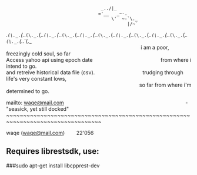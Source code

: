 
                                        _../|_
                                       ='__   _~-.
                                            \'  ~-`\._
                                                  |/~`
 
_.`(\._.`(\._.`(\._.`(\._.`(\._.`(\._.`(\._.`(\._.`(\._.`(\._.`(\._.`(\._.`(\._.`(\._.`(\._.`(\._.`(\._.`(\._.`(\._.`(\._.`(\._.`(\._.`(\._<br>
&nbsp; &nbsp; &nbsp; &nbsp; &nbsp; &nbsp; &nbsp; &nbsp; &nbsp; &nbsp; &nbsp; &nbsp; &nbsp; &nbsp; &nbsp; &nbsp; &nbsp; &nbsp; &nbsp; &nbsp; &nbsp; &nbsp; &nbsp; &nbsp; &nbsp; &nbsp; &nbsp; &nbsp; &nbsp; &nbsp; &nbsp; &nbsp; &nbsp; &nbsp; &nbsp; &nbsp; &nbsp; &nbsp; &nbsp; &nbsp; &nbsp; &nbsp; &nbsp; &nbsp; &nbsp; &nbsp; &nbsp;i am a poor, freezingly cold soul, so far<br>
 Access yahoo api using epoch date&nbsp; &nbsp; &nbsp; &nbsp; &nbsp; &nbsp; &nbsp; &nbsp; &nbsp; &nbsp; &nbsp; &nbsp; &nbsp; &nbsp; &nbsp; &nbsp; &nbsp; &nbsp; &nbsp; &nbsp; &nbsp; &nbsp; &nbsp; &nbsp;from where i intend to go.<br>
 and retreive historical data file (csv).&nbsp; &nbsp; &nbsp; &nbsp; &nbsp; &nbsp; &nbsp; &nbsp; &nbsp; &nbsp; &nbsp; &nbsp; &nbsp; &nbsp; &nbsp; &nbsp; &nbsp;trudging through life's very constant lows,<br>
 &nbsp; &nbsp; &nbsp; &nbsp; &nbsp; &nbsp;&nbsp; &nbsp; &nbsp; &nbsp; &nbsp; &nbsp; &nbsp; &nbsp; &nbsp; &nbsp; &nbsp; &nbsp; &nbsp; &nbsp; &nbsp; &nbsp; &nbsp; &nbsp; &nbsp; &nbsp; &nbsp; &nbsp; &nbsp; &nbsp; &nbsp; &nbsp; &nbsp; &nbsp; &nbsp; &nbsp; &nbsp; &nbsp; &nbsp; &nbsp; &nbsp; &nbsp; &nbsp; &nbsp; &nbsp; &nbsp; &nbsp;so far from where i'm determined to go.<br>

 mailto: waqe@mail.com &nbsp; &nbsp; &nbsp; &nbsp; &nbsp; &nbsp; &nbsp; &nbsp; &nbsp; &nbsp; &nbsp; &nbsp; &nbsp; &nbsp; &nbsp; &nbsp; &nbsp; &nbsp; &nbsp; &nbsp; &nbsp; &nbsp; &nbsp; &nbsp; &nbsp; &nbsp; &nbsp; &nbsp; &nbsp; &nbsp; &nbsp; &nbsp; &nbsp; &nbsp; &nbsp; &nbsp; &nbsp; &nbsp; &nbsp; &nbsp; &nbsp; &nbsp;- "seasick, yet still docked"<br>~~~~~~~~~~~~~~~~~~~~~~~~~~~~~~~~~~~~~~~~~~~~~~~~~~~~~~~~~~~~~~~~~~~~~~~~~~~~~~~~~~<br>

waqe (waqe@mail.com) &nbsp; &nbsp; &nbsp; &nbsp;22'056
## Requires librestsdk, use:

###sudo apt-get install libcpprest-dev

